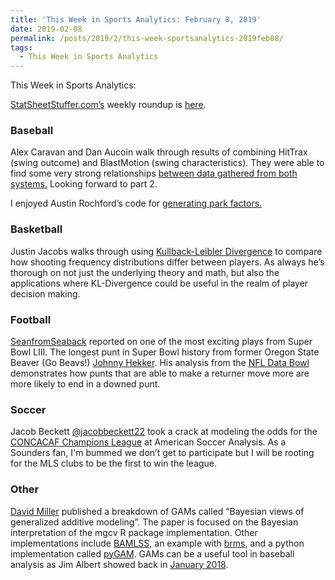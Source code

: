 ```yaml
---
title: 'This Week in Sports Analytics: February 8, 2019'
date: 2019-02-08
permalink: /posts/2019/2/this-week-sportsanalytics-2019feb08/
tags:
  - This Week in Sports Analytics
---
```



This Week in Sports Analytics:

[StatSheetStuffer.com’s](https://twitter.com/StatStuffercom) weekly roundup is [here]( http://statsheetstuffer.com/weekly-sports-analytics-news-roundup-february-5th-2019/). 

### Baseball

Alex Caravan and Dan Aucoin walk through results of combining HitTrax (swing outcome) and BlastMotion (swing characteristics).  They were able to find some very strong relationships [between data gathered from both systems.](https://www.drivelinebaseball.com/2019/02/pairing-blast-hittrax-data/) Looking forward to part 2.

I enjoyed Austin Rochford’s code for [generating park factors.](https://nbviewer.jupyter.org/gist/AustinRochford/a2f1566719fc8d6f15562c181743226f)


### Basketball

Justin Jacobs walks through using [Kullback-Leibler Divergence](https://squared2020.com/2019/02/07/an-example-in-kullback-leibler-divergence/) to compare how shooting frequency distributions differ between players.  As always he’s thorough on not just the underlying theory and math, but also the applications where KL-Divergence could be useful in the realm of player decision making. 

### Football

[SeanfromSeaback](https://twitter.com/SeanFromSeabeck/status/1092527699493412864) reported on one of the most exciting plays from Super Bowl LIII. The longest punt in Super Bowl history from former Oregon State Beaver (Go Beavs!) [Johnny Hekker](https://twitter.com/SeanFromSeabeck/status/1092528167422590976).  His analysis from the [NFL Data Bowl](https://operations.nfl.com/the-game/big-data-bowl/) demonstrates how punts that are able to make a returner move more are more likely to end in a downed punt.


### Soccer

Jacob Beckett [@jacobbeckett22](http://twitter.com/jacobbeckett22) took a crack at modeling the odds for the [CONCACAF Champions League](https://www.americansocceranalysis.com/home/2019/2/5/what-it-takes-to-win-the-champions-league) at American Soccer Analysis.  As a Sounders fan, I'm bummed we don’t get to participate but I will be rooting for the MLS clubs to be the first to win the league.


### Other

[David Miller](https://twitter.com/millerdl) published a breakdown of GAMs called “Bayesian views of generalized additive modeling”. The paper is focused on the Bayesian interpretation of the mgcv R package implementation.  Other implementations include [BAMLSS](https://www.tandfonline.com/doi/full/10.1080/10618600.2017.1407325), an example with [brms](https://www.fromthebottomoftheheap.net/2018/04/21/fitting-gams-with-brms/), and a python implementation called [pyGAM](https://pygam.readthedocs.io/en/latest/?badge=latest).  GAMs can be a useful tool in baseball analysis as Jim Albert showed back in [January 2018](https://baseballwithr.wordpress.com/2018/01/15/chance-of-hit-as-function-of-launch-angle-exit-velocity-and-spray-angle/).

